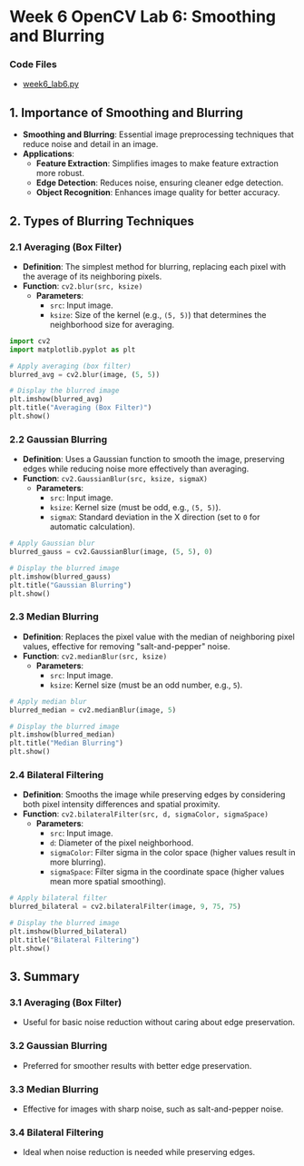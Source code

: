 # Week 6 OpenCV Lab 6: Smoothing and Blurring

### Code Files
- [week6_lab6.py](week6_lab6.py)

## 1. Importance of Smoothing and Blurring
- **Smoothing and Blurring**: Essential image preprocessing techniques that reduce noise and detail in an image.
- **Applications**:
  - **Feature Extraction**: Simplifies images to make feature extraction more robust.
  - **Edge Detection**: Reduces noise, ensuring cleaner edge detection.
  - **Object Recognition**: Enhances image quality for better accuracy.

## 2. Types of Blurring Techniques

### 2.1 Averaging (Box Filter)
- **Definition**: The simplest method for blurring, replacing each pixel with the average of its neighboring pixels.
- **Function**: `cv2.blur(src, ksize)`
  - **Parameters**:
    - `src`: Input image.
    - `ksize`: Size of the kernel (e.g., `(5, 5)`) that determines the neighborhood size for averaging.

```python
import cv2
import matplotlib.pyplot as plt

# Apply averaging (box filter)
blurred_avg = cv2.blur(image, (5, 5))

# Display the blurred image
plt.imshow(blurred_avg)
plt.title("Averaging (Box Filter)")
plt.show()
```

### 2.2 Gaussian Blurring
- **Definition**: Uses a Gaussian function to smooth the image, preserving edges while reducing noise more effectively than averaging.
- **Function**: `cv2.GaussianBlur(src, ksize, sigmaX)`
  - **Parameters**:
    - `src`: Input image.
    - `ksize`: Kernel size (must be odd, e.g., `(5, 5)`).
    - `sigmaX`: Standard deviation in the X direction (set to `0` for automatic calculation).

```python
# Apply Gaussian blur
blurred_gauss = cv2.GaussianBlur(image, (5, 5), 0)

# Display the blurred image
plt.imshow(blurred_gauss)
plt.title("Gaussian Blurring")
plt.show()
```

### 2.3 Median Blurring
- **Definition**: Replaces the pixel value with the median of neighboring pixel values, effective for removing "salt-and-pepper" noise.
- **Function**: `cv2.medianBlur(src, ksize)`
  - **Parameters**:
    - `src`: Input image.
    - `ksize`: Kernel size (must be an odd number, e.g., `5`).

```python
# Apply median blur
blurred_median = cv2.medianBlur(image, 5)

# Display the blurred image
plt.imshow(blurred_median)
plt.title("Median Blurring")
plt.show()
```

### 2.4 Bilateral Filtering
- **Definition**: Smooths the image while preserving edges by considering both pixel intensity differences and spatial proximity.
- **Function**: `cv2.bilateralFilter(src, d, sigmaColor, sigmaSpace)`
  - **Parameters**:
    - `src`: Input image.
    - `d`: Diameter of the pixel neighborhood.
    - `sigmaColor`: Filter sigma in the color space (higher values result in more blurring).
    - `sigmaSpace`: Filter sigma in the coordinate space (higher values mean more spatial smoothing).

```python
# Apply bilateral filter
blurred_bilateral = cv2.bilateralFilter(image, 9, 75, 75)

# Display the blurred image
plt.imshow(blurred_bilateral)
plt.title("Bilateral Filtering")
plt.show()
```

## 3. Summary

### 3.1 Averaging (Box Filter)
- Useful for basic noise reduction without caring about edge preservation.

### 3.2 Gaussian Blurring
- Preferred for smoother results with better edge preservation.

### 3.3 Median Blurring
- Effective for images with sharp noise, such as salt-and-pepper noise.

### 3.4 Bilateral Filtering
- Ideal when noise reduction is needed while preserving edges.

